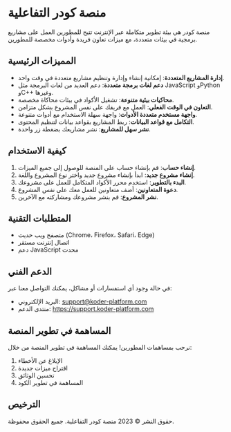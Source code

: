 
# منصة كودر التفاعلية

منصة كودر هي بيئة تطوير متكاملة عبر الإنترنت تتيح للمطورين العمل على مشاريع برمجية في بيئات متعددة، مع ميزات تعاون فريدة وأدوات مخصصة للمطورين.

## المميزات الرئيسية

- **إدارة المشاريع المتعددة**: إمكانية إنشاء وإدارة وتنظيم مشاريع متعددة في وقت واحد.
- **دعم لغات برمجة متعددة**: دعم العديد من لغات البرمجة مثل JavaScript وPython وC++ وغيرها.
- **محاكيات بيئية متنوعة**: تشغيل الأكواد في بيئات محاكاة مخصصة.
- **التعاون في الوقت الفعلي**: العمل مع فريقك على نفس المشروع بشكل متزامن.
- **واجهة مستخدم متعددة الأدوات**: واجهة سهلة الاستخدام مع أدوات متنوعة.
- **التكامل مع قواعد البيانات**: ربط المشاريع بقواعد بيانات لتنظيم المحتوى.
- **نشر سهل للمشاريع**: نشر مشاريعك بضغطة زر واحدة.

## كيفية الاستخدام

1. **إنشاء حساب**: قم بإنشاء حساب على المنصة للوصول إلى جميع الميزات.
2. **إنشاء مشروع جديد**: ابدأ بإنشاء مشروع جديد واختر نوع المشروع واللغة.
3. **البدء بالتطوير**: استخدم محرر الأكواد المتكامل للعمل على مشروعك.
4. **دعوة المتعاونين**: أضف متعاونين للعمل معك على نفس المشروع.
5. **نشر المشروع**: قم بنشر مشروعك ومشاركته مع الآخرين.

## المتطلبات التقنية

- متصفح ويب حديث (Chrome، Firefox، Safari، Edge)
- اتصال إنترنت مستقر
- دعم JavaScript محدث

## الدعم الفني

في حالة وجود أي استفسارات أو مشاكل، يمكنك التواصل معنا عبر:

- البريد الإلكتروني: support@koder-platform.com
- منتدى الدعم: https://support.koder-platform.com

## المساهمة في تطوير المنصة

نرحب بمساهمات المطورين! يمكنك المساهمة في تطوير المنصة من خلال:

1. الإبلاغ عن الأخطاء
2. اقتراح ميزات جديدة
3. تحسين الوثائق
4. المساهمة في تطوير الكود

## الترخيص

حقوق النشر © 2023 منصة كودر التفاعلية. جميع الحقوق محفوظة.
